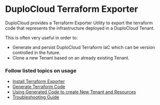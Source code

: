 # DuploCloud Terraform Exporter

DuploCloud provides a Terraform Exporter Utility to export the terraform code that represents the infrastructure deployed in a DuploCloud Tenant.&#x20;

This is often very useful in order to:

* Generate and persist DuploCloud Terraform IaC which can be version controlled in the future.
* Clone a new Tenant based on an already existing Tenant.

### Follow listed topics on usage

* [Install Terraform Exporter](install-terraform-exporter.md)
* [Generate Terraform Code](generate-terraform.md)
* [Using Generated Code to create New Tenant and Resources](using-generated-code.md)
* [Troubleshooting Guide](troubleshooting-guide.md)

